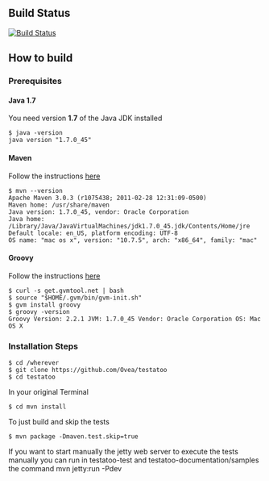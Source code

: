 ## Build Status

[![Build Status](https://drone.io/github.com/Ovea/testatoo/status.png)](https://drone.io/github.com/Ovea/testatoo/latest)

## How to build

### Prerequisites

#### Java 1.7

You need version **1.7** of the Java JDK installed

    $ java -version
    java version "1.7.0_45"
    
#### Maven

Follow the instructions [here](http://maven.apache.org/download.cgi#Installation "Maven Installation Instructions")
  

    $ mvn --version  
    Apache Maven 3.0.3 (r1075438; 2011-02-28 12:31:09-0500)
    Maven home: /usr/share/maven
    Java version: 1.7.0_45, vendor: Oracle Corporation
    Java home: /Library/Java/JavaVirtualMachines/jdk1.7.0_45.jdk/Contents/Home/jre
    Default locale: en_US, platform encoding: UTF-8
    OS name: "mac os x", version: "10.7.5", arch: "x86_64", family: "mac"


#### Groovy

Follow the instructions [here](http://groovy.codehaus.org/Installing+Groovy "Groovy Installation Instructions")

    $ curl -s get.gvmtool.net | bash
    $ source "$HOME/.gvm/bin/gvm-init.sh"
    $ gvm install groovy
    $ groovy -version
    Groovy Version: 2.2.1 JVM: 1.7.0_45 Vendor: Oracle Corporation OS: Mac OS X



### Installation Steps

    $ cd /wherever
    $ git clone https://github.com/Ovea/testatoo
    $ cd testatoo

In your original Terminal

    $ cd mvn install

To just build and skip the tests

    $ mvn package -Dmaven.test.skip=true

If you want to start manually the jetty web server to execute the tests manually you can run in testatoo-test and testatoo-documentation/samples
the command mvn jetty:run -Pdev
    
    
